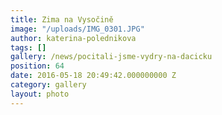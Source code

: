 ```yaml
---
title: Zima na Vysočině
image: "/uploads/IMG_0301.JPG"
author: katerina-polednikova
tags: []
gallery: /news/pocitali-jsme-vydry-na-dacicku
position: 64
date: 2016-05-18 20:49:42.000000000 Z
category: gallery
layout: photo
---
```

